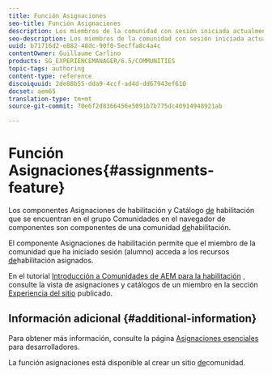 ```yaml
---
title: Función Asignaciones
seo-title: Función Asignaciones
description: Los miembros de la comunidad con sesión iniciada actualmente pueden acceder a los recursos de habilitación asignados
seo-description: Los miembros de la comunidad con sesión iniciada actualmente pueden acceder a los recursos de habilitación asignados
uuid: b71716d2-e882-48dc-90f0-5ecffa8c4a4c
contentOwner: Guillaume Carlino
products: SG_EXPERIENCEMANAGER/6.5/COMMUNITIES
topic-tags: authoring
content-type: reference
discoiquuid: 2de88b55-dda9-4ccf-ad4d-dd67943ef610
docset: aem65
translation-type: tm+mt
source-git-commit: 70e6f2d8366456e5091b7b775dc40914948921ab

---
```



# Función Asignaciones{#assignments-feature}

Los componentes Asignaciones de habilitación y Catálogo [de](/help/communities/catalog.md) habilitación que se encuentran en el grupo Comunidades en el navegador de componentes son componentes de una comunidad [de](/help/communities/overview.md#enablement-community)habilitación.

El componente Asignaciones de habilitación permite que el miembro de la comunidad que ha iniciado sesión (alumno) acceda a los recursos [de](/help/communities/resources.md)habilitación asignados.

En el tutorial [Introducción a Comunidades de AEM para la habilitación](/help/communities/getting-started-enablement.md) , consulte la vista de asignaciones y catálogos de un miembro en la sección [Experiencia del sitio](/help/communities/enablement-published-site.md) publicado.

## Información adicional {#additional-information}

Para obtener más información, consulte la página [Asignaciones esenciales](/help/communities/essentials-assignments.md) para desarrolladores.

La función [](/help/communities/functions.md#assignments-function) asignaciones está disponible al crear un sitio [de](/help/communities/sites-console.md)comunidad.
